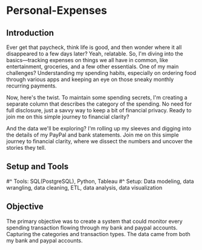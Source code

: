 # Personal-Expenses

## Introduction

Ever get that paycheck, think life is good, and then wonder where it all disappeared to a few days later? Yeah, relatable. So, I'm diving into the basics—tracking expenses on things we all have in common, like entertainment, groceries, and a few other essentials. One of my main challenges? Understanding my spending habits, especially on ordering food through various apps and keeping an eye on those sneaky monthly recurring payments.

Now, here's the twist. To maintain some spending secrets, I'm creating a separate column that describes the category of the spending. No need for full disclosure, just a savvy way to keep a bit of financial privacy. Ready to join me on this simple journey to financial clarity?

And the data we'll be exploring? I'm rolling up my sleeves and digging into the details of my PayPal and bank statements. Join me on this simple journey to financial clarity, where we dissect the numbers and uncover the stories they tell.

## Setup and Tools
#^ Tools: SQL(PostgreSQL), Python, Tableau
#^ Setup: Data modeling, data wrangling, data cleaning, ETL, data analysis, data visualization

## Objective
The primary objective was to create a system that could monitor every spending transaction flowing through my bank and paypal accounts. Capturing the categories and transaction types. The data came from both my bank and paypal accounts.
